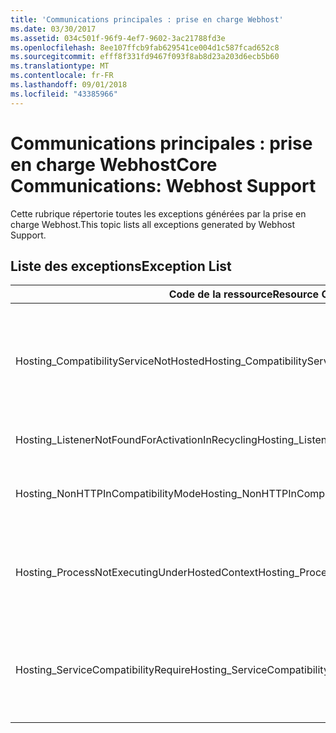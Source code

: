 ```yaml
---
title: 'Communications principales : prise en charge Webhost'
ms.date: 03/30/2017
ms.assetid: 034c501f-96f9-4ef7-9602-3ac21788fd3e
ms.openlocfilehash: 8ee107ffcb9fab629541ce004d1c587fcad652c8
ms.sourcegitcommit: efff8f331fd9467f093f8ab8d23a203d6ecb5b60
ms.translationtype: MT
ms.contentlocale: fr-FR
ms.lasthandoff: 09/01/2018
ms.locfileid: "43385966"
---
```

# <a name="core-communications-webhost-support"></a><span data-ttu-id="794a4-102">Communications principales : prise en charge Webhost</span><span class="sxs-lookup"><span data-stu-id="794a4-102">Core Communications: Webhost Support</span></span>

<span data-ttu-id="794a4-103">Cette rubrique répertorie toutes les exceptions générées par la prise en charge Webhost.</span><span class="sxs-lookup"><span data-stu-id="794a4-103">This topic lists all exceptions generated by Webhost Support.</span></span>

## <a name="exception-list"></a><span data-ttu-id="794a4-104">Liste des exceptions</span><span class="sxs-lookup"><span data-stu-id="794a4-104">Exception List</span></span>

|<span data-ttu-id="794a4-105">Code de la ressource</span><span class="sxs-lookup"><span data-stu-id="794a4-105">Resource Code</span></span>|<span data-ttu-id="794a4-106">Chaîne de la ressource</span><span class="sxs-lookup"><span data-stu-id="794a4-106">Resource String</span></span>|
|-------------------|---------------------|
|<span data-ttu-id="794a4-107">Hosting_CompatibilityServiceNotHosted</span><span class="sxs-lookup"><span data-stu-id="794a4-107">Hosting_CompatibilityServiceNotHosted</span></span>|<span data-ttu-id="794a4-108">Ce service requiert la compatibilité ASP.NET.</span><span class="sxs-lookup"><span data-stu-id="794a4-108">This service requires ASP.NET compatibility.</span></span> <span data-ttu-id="794a4-109">Il doit également être hébergé dans IIS.</span><span class="sxs-lookup"><span data-stu-id="794a4-109">It must also be hosted in IIS.</span></span> <span data-ttu-id="794a4-110">Hébergez le service dans IIS en activant la compatibilité ASP.NET dans Web.config ou affectez à la propriété AspNetCompatibilityRequirementsAttribute.AspNetCompatibilityRequirementsMode une valeur autre que Required.</span><span class="sxs-lookup"><span data-stu-id="794a4-110">Either host the service in IIS with ASP.NET compatibility turned on in Web.config or set the AspNetCompatibilityRequirementsAttribute.AspNetCompatibilityRequirementsMode property to a value other than Required.</span></span>|
|<span data-ttu-id="794a4-111">Hosting_ListenerNotFoundForActivationInRecycling</span><span class="sxs-lookup"><span data-stu-id="794a4-111">Hosting_ListenerNotFoundForActivationInRecycling</span></span>|<span data-ttu-id="794a4-112">Aucun canal n'écoute activement au niveau de l'adresse spécifiée.</span><span class="sxs-lookup"><span data-stu-id="794a4-112">No channel is actively listening at the specified address.</span></span> <span data-ttu-id="794a4-113">En cas de recyclage d'une application, le service est fermé.</span><span class="sxs-lookup"><span data-stu-id="794a4-113">If an application is recycling, the service is closed.</span></span>|
|<span data-ttu-id="794a4-114">Hosting_NonHTTPInCompatibilityMode</span><span class="sxs-lookup"><span data-stu-id="794a4-114">Hosting_NonHTTPInCompatibilityMode</span></span>|<span data-ttu-id="794a4-115">Les seuls protocoles pris en charge sous compatibilité ASP.NET sont HTTP et HTTPS.</span><span class="sxs-lookup"><span data-stu-id="794a4-115">The only protocols that are supported under ASP.NET compatibility are HTTP and HTTPS.</span></span> <span data-ttu-id="794a4-116">Supprimez le point de terminaison spécifié ou désactivez la compatibilité ASP.NET pour l'application concernée.</span><span class="sxs-lookup"><span data-stu-id="794a4-116">Remove the specified endpoint or disable ASP.NET compatibility for the application.</span></span>|
|<span data-ttu-id="794a4-117">Hosting_ProcessNotExecutingUnderHostedContext</span><span class="sxs-lookup"><span data-stu-id="794a4-117">Hosting_ProcessNotExecutingUnderHostedContext</span></span>|<span data-ttu-id="794a4-118">Le processus d’hébergement spécifié ne peut pas être appelé au sein de l’environnement d’hébergement actuel.</span><span class="sxs-lookup"><span data-stu-id="794a4-118">The specified hosting process cannot be invoked within the current hosting environment.</span></span> <span data-ttu-id="794a4-119">Cette API nécessite que l'application effectuant l'appel soit hébergée dans les Services Internet (IIS) ou dans les services d'activation Windows (Windows Process Activation Service, WAS).</span><span class="sxs-lookup"><span data-stu-id="794a4-119">This API requires that the calling application be hosted in Internet Information Services or Windows Process Activation Service.</span></span>|
|<span data-ttu-id="794a4-120">Hosting_ServiceCompatibilityRequire</span><span class="sxs-lookup"><span data-stu-id="794a4-120">Hosting_ServiceCompatibilityRequire</span></span>|<span data-ttu-id="794a4-121">Le service ne peut pas être activé car il requiert la compatibilité ASP.NET.</span><span class="sxs-lookup"><span data-stu-id="794a4-121">The service cannot be activated because it requires ASP.NET compatibility.</span></span> <span data-ttu-id="794a4-122">La compatibilité ASP.NET n'est pas activée pour cette application.</span><span class="sxs-lookup"><span data-stu-id="794a4-122">ASP.NET compatibility is not enabled for this application.</span></span> <span data-ttu-id="794a4-123">Activez la compatibilité ASP.NET dans le fichier Web.config ou définissez la compatibilité AspNetCompatibilityRequirementsAttribute.AspNetCompatibility.</span><span class="sxs-lookup"><span data-stu-id="794a4-123">Either enable ASP.NET compatibility in Web.config file or set the AspNetCompatibilityRequirementsAttribute.AspNetCompatibility.</span></span>|
